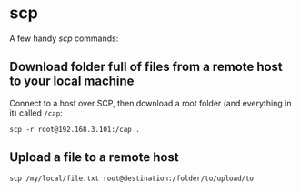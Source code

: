 # scp

A few handy *scp* commands:

## Download folder full of files from a remote host to your local machine
Connect to a host over SCP, then download a root folder (and everything in it) called `/cap`:

    scp -r root@192.168.3.101:/cap .
    
## Upload a file to a remote host

	scp /my/local/file.txt root@destination:/folder/to/upload/to